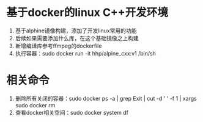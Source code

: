 # 基于docker的linux C++开发环境
1. 基于alphine镜像构建，添加了开发linux常用的功能
2. 后续如果需要添加什么库，在这个基础镜像之上构建
3. 新增编译库参考ffmpeg的dockerfile
4. 执行容器：sudo docker run -it hhp/alpine_cxx:v1 /bin/sh 

# 相关命令
1. 删除所有关闭的容器：sudo docker ps -a | grep Exit | cut -d ' ' -f 1 | xargs sudo  docker rm
2. 查看docker相关空间：sudo docker system df
